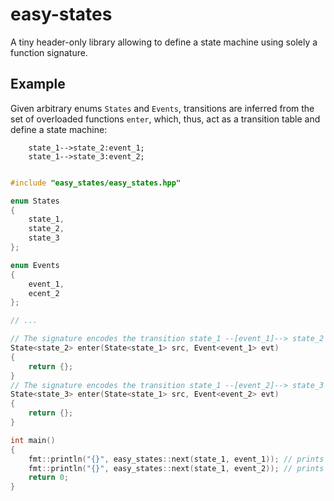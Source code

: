 # easy-states

A tiny header-only library allowing to define a state machine using solely a function signature.

## Example

Given arbitrary enums `States` and `Events`, transitions are inferred from the set of overloaded functions `enter`, which, thus, act as a transition table and define a state machine:

```mermaid
    state_1-->state_2:event_1;
    state_1-->state_3:event_2;
```

```cpp

#include "easy_states/easy_states.hpp"

enum States
{
    state_1,
    state_2,
    state_3
};

enum Events
{
    event_1,
    ecent_2
};

// ...

// The signature encodes the transition state_1 --[event_1]--> state_2
State<state_2> enter(State<state_1> src, Event<event_1> evt)
{
    return {};
}
// The signature encodes the transition state_1 --[event_2]--> state_3
State<state_3> enter(State<state_1> src, Event<event_2> evt)
{
    return {};
}

int main()
{
    fmt::println("{}", easy_states::next(state_1, event_1)); // prints state_2
    fmt::println("{}", easy_states::next(state_1, event_2)); // prints state_3
    return 0;
}
```
